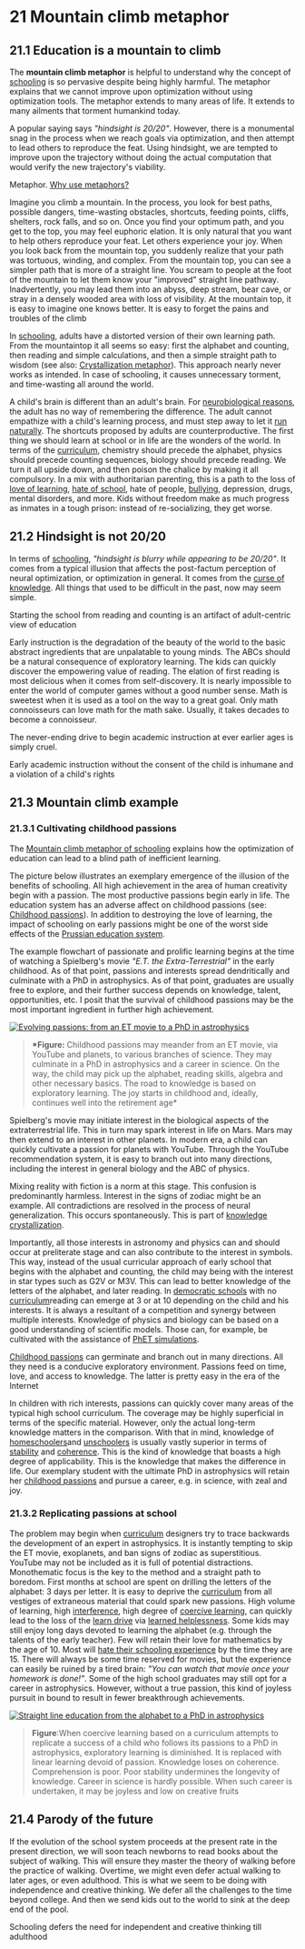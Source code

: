 # 21 Mountain climb metaphor

## 21.1 Education is a mountain to climb

The **mountain climb metaphor** is helpful to understand why the concept of [schooling](https://supermemo.guru/wiki/Schooling) is so pervasive despite being highly harmful. The metaphor explains that we cannot improve upon optimization without using optimization tools. The metaphor extends to many areas of life. It extends to many ailments that torment humankind today.

A popular saying says *"hindsight is 20/20"*. However, there is a monumental snag in the process when we reach goals via optimization, and then attempt to lead others to reproduce the feat. Using hindsight, we are tempted to improve upon the trajectory without doing the actual computation that would verify the new trajectory's viability.

Metaphor. [Why use metaphors?](https://supermemo.guru/wiki/Why_use_metaphors%3F)

Imagine you climb a mountain. In the process, you look for best paths, possible dangers, time-wasting obstacles, shortcuts, feeding points, cliffs, shelters, rock falls, and so on. Once you find your optimum path, and you get to the top, you may feel euphoric elation. It is only natural that you want to help others reproduce your feat. Let others experience your joy. When you look back from the mountain top, you suddenly realize that your path was tortuous, winding, and complex. From the mountain top, you can see a simpler path that is more of a straight line. You scream to people at the foot of the mountain to let them know your "improved" straight line pathway. Inadvertently, you may lead them into an abyss, deep stream, bear cave, or stray in a densely wooded area with loss of visibility. At the mountain top, it is easy to imagine one knows better. It is easy to forget the pains and troubles of the climb

In [schooling](https://supermemo.guru/wiki/Schooling), adults have a distorted version of their own learning path. From the mountaintop it all seems so easy: first the alphabet and counting, then reading and simple calculations, and then a simple straight path to wisdom (see also: [Crystallization metaphor](https://supermemo.guru/wiki/Crystallization_metaphor)). This approach nearly never works as intended. In case of schooling, it causes unnecessary torment, and time-wasting all around the world.

A child's brain is different than an adult's brain. For [neurobiological reasons](https://supermemo.guru/wiki/Childhood_amnesia), the adult has no way of remembering the difference. The adult cannot empathize with a child's learning process, and must step away to let it [run naturally](https://supermemo.guru/wiki/Free_learning). The shortcuts proposed by adults are counterproductive. The first thing we should learn at school or in life are the wonders of the world. In terms of the [curriculum](https://supermemo.guru/wiki/Curriculum), chemistry should precede the alphabet, physics should precede counting sequences, biology should precede reading. We turn it all upside down, and then poison the chalice by making it all compulsory. In a mix with authoritarian parenting, this is a path to the loss of [love of learning](https://supermemo.guru/wiki/Pleasure_of_learning), [hate of school](https://supermemo.guru/wiki/Why_kids_hate_school%3F), hate of people, [bullying](https://supermemo.guru/wiki/Bullying), depression, drugs, mental disorders, and more. Kids without freedom make as much progress as inmates in a tough prison: instead of re-socializing, they get worse.

## 21.2 Hindsight is not 20/20

In terms of [schooling](https://supermemo.guru/wiki/Schooling), *"hindsight is blurry while appearing to be 20/20"*. It comes from a typical illusion that affects the post-factum perception of neural optimization, or optimization in general. It comes from the [curse of knowledge](https://supermemo.guru/wiki/Curse_of_knowledge). All things that used to be difficult in the past, now may seem simple.

Starting the school from reading and counting is an artifact of adult-centric view of education

Early instruction is the degradation of the beauty of the world to the basic abstract ingredients that are unpalatable to young minds. The ABCs should be a natural consequence of exploratory learning. The kids can quickly discover the empowering value of reading. The elation of first reading is most delicious when it comes from self-discovery. It is nearly impossible to enter the world of computer games without a good number sense. Math is sweetest when it is used as a tool on the way to a great goal. Only math connoisseurs can love math for the math sake. Usually, it takes decades to become a connoisseur.

The never-ending drive to begin academic instruction at ever earlier ages is simply cruel.

Early academic instruction without the consent of the child is inhumane and a violation of a child's rights

## 21.3 Mountain climb example

### 21.3.1 Cultivating childhood passions

The [Mountain climb metaphor of schooling](https://supermemo.guru/wiki/Mountain_climb_metaphor_of_schooling) explains how the optimization of education can lead to a blind path of inefficient learning.

The picture below illustrates an exemplary emergence of the illusion of the benefits of schooling. All high achievement in the area of human creativity begin with a passion. The most productive passions begin early in life. The education system has an adverse affect on childhood passions (see: [Childhood passions](https://supermemo.guru/wiki/Childhood_passions)). In addition to destroying the love of learning, the impact of schooling on early passions might be one of the worst side effects of the [Prussian education system](https://supermemo.guru/wiki/Prussian_education_system).

The example flowchart of passionate and prolific learning begins at the time of watching a Spielberg's movie *"E.T. the Extra-Terrestrial"* in the early childhood. As of that point, passions and interests spread dendritically and culminate with a PhD in astrophysics. As of that point, graduates are usually free to explore, and their further success depends on knowledge, talent, opportunities, etc. I posit that the survival of childhood passions may be the most important ingredient in further high achievement.

[![Evolving passions: from an ET movie to a PhD in astrophysics](https://supermemo.guru/images/thumb/f/f3/Evolving_passions_from_ET_to_astrophysics.png/600px-Evolving_passions_from_ET_to_astrophysics.png)](https://supermemo.guru/wiki/File:Evolving_passions_from_ET_to_astrophysics.png)

> **\*Figure:** Childhood passions may meander from an ET movie, via YouTube and planets, to various branches of science. They may culminate in a PhD in astrophysics and a career in science. On the way, the child may pick up the alphabet, reading skills, algebra and other necessary basics. The road to knowledge is based on exploratory learning. The joy starts in childhood and, ideally, continues well into the retirement age*

Spielberg's movie may initiate interest in the biological aspects of the extraterrestrial life. This in turn may spark interest in life on Mars. Mars may then extend to an interest in other planets. In modern era, a child can quickly cultivate a passion for planets with YouTube. Through the YouTube recommendation system, it is easy to branch out into many directions, including the interest in general biology and the ABC of physics.

Mixing reality with fiction is a norm at this stage. This confusion is predominantly harmless. Interest in the signs of zodiac might be an example. All contradictions are resolved in the process of neural generalization. This occurs spontaneously. This is part of [knowledge crystallization](https://supermemo.guru/wiki/Knowledge_crystallization).

Importantly, all those interests in astronomy and physics can and should occur at preliterate stage and can also contribute to the interest in symbols. This way, instead of the usual curricular approach of early school that begins with the alphabet and counting, the child may being with the interest in star types such as G2V or M3V. This can lead to better knowledge of the letters of the alphabet, and later reading. In [democratic schools](https://supermemo.guru/wiki/Democratic_school) with no [curriculum](https://supermemo.guru/wiki/Curriculum)reading can emerge at 3 or at 10 depending on the child and his interests. It is always a resultant of a competition and synergy between multiple interests. Knowledge of physics and biology can be based on a good understanding of scientific models. Those can, for example, be cultivated with the assistance of [PhET simulations](https://supermemo.guru/wiki/PhET_simulations).

[Childhood passions](https://supermemo.guru/wiki/Childhood_passions) can germinate and branch out in many directions. All they need is a conducive exploratory environment. Passions feed on time, love, and access to knowledge. The latter is pretty easy in the era of the Internet

In children with rich interests, passions can quickly cover many areas of the typical high school curriculum. The coverage may be highly superficial in terms of the specific material. However, only the actual long-term knowledge matters in the comparison. With that in mind, knowledge of [homeschoolers](https://supermemo.guru/wiki/Homeschooling)and [unschoolers](https://supermemo.guru/wiki/Unschooling) is usually vastly superior in terms of [stability](https://supermemo.guru/wiki/Stability) and [coherence](https://supermemo.guru/wiki/Coherence). This is the kind of knowledge that boasts a high degree of applicability. This is the knowledge that makes the difference in life. Our exemplary student with the ultimate PhD in astrophysics will retain her [childhood passions](https://supermemo.guru/wiki/Childhood_passions) and pursue a career, e.g. in science, with zeal and joy.

### 21.3.2 Replicating passions at school

The problem may begin when [curriculum](https://supermemo.guru/wiki/Curriculum) designers try to trace backwards the development of an expert in astrophysics. It is instantly tempting to skip the ET movie, exoplanets, and ban signs of zodiac as superstitious. YouTube may not be included as it is full of potential distractions. Monothematic focus is the key to the method and a straight path to boredom. First months at school are spent on drilling the letters of the alphabet: 3 days per letter. It is easy to deprive the [curriculum](https://supermemo.guru/wiki/Curriculum) from all vestiges of extraneous material that could spark new passions. High volume of learning, high [interference](https://supermemo.guru/wiki/Interference), high degree of [coercive learning](https://supermemo.guru/wiki/Coercive_learning), can quickly lead to the loss of the [learn drive](https://supermemo.guru/wiki/Learn_drive) via [learned helplessness](https://supermemo.guru/wiki/Learned_helplessness). Some kids may still enjoy long days devoted to learning the alphabet (e.g. through the talents of the early teacher). Few will retain their love for mathematics by the age of 10. Most will [hate their schooling experience](https://supermemo.guru/wiki/Why_kids_hate_school%3F) by the time they are 15. There will always be some time reserved for movies, but the experience can easily be ruined by a tired brain: *"You can watch that movie once your homework is done!"*. Some of the high school graduates may still opt for a career in astrophysics. However, without a true passion, this kind of joyless pursuit in bound to result in fewer breakthrough achievements.

[![Straight line education from the alphabet to a PhD in astrophysics](https://supermemo.guru/images/thumb/d/d8/Straight_line_education_from_the_alphabet_to_astrophysics.png/600px-Straight_line_education_from_the_alphabet_to_astrophysics.png)](https://supermemo.guru/wiki/File:Straight_line_education_from_the_alphabet_to_astrophysics.png)

> **Figure**:When coercive learning based on a curriculum attempts to replicate a success of a child who follows its passions to a PhD in astrophysics, exploratory learning is diminished. It is replaced with linear learning devoid of passion. Knowledge loses on coherence. Comprehension is poor. Poor stability undermines the longevity of knowledge. Career in science is hardly possible. When such career is undertaken, it may be joyless and low on creative fruits

## 21.4 Parody of the future

If the evolution of the school system proceeds at the present rate in the present direction, we will soon teach newborns to read books about the subject of walking. This will ensure they master the theory of walking before the practice of walking. Overtime, we might even defer actual walking to later ages, or even adulthood. This is what we seem to be doing with independence and creative thinking. We defer all the challenges to the time beyond college. And then we send kids out to the world to sink at the deep end of the pool.

Schooling defers the need for independent and creative thinking till adulthood